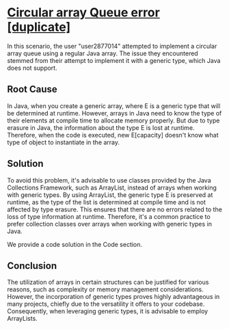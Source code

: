 # [Circular array Queue error [duplicate]](https://stackoverflow.com/questions/19758685/circular-array-queue-error)

In this scenario, the user "user2877014" attempted to implement a circular array queue using a regular Java array. The issue they encountered stemmed from their attempt to implement it with a generic type, which Java does not support.

## Root Cause

In Java, when you create a generic array, where E is a generic type that will be determined at runtime. However, arrays in Java need to know the type of their elements at compile time to allocate memory properly. But due to type erasure in Java, the information about the type E is lost at runtime. Therefore, when the code is executed, new E[capacity] doesn't know what type of object to instantiate in the array.

## Solution

To avoid this problem, it's advisable to use classes provided by the Java Collections Framework, such as ArrayList, instead of arrays when working with generic types. By using ArrayList, the generic type E is preserved at runtime, as the type of the list is determined at compile time and is not affected by type erasure. This ensures that there are no errors related to the loss of type information at runtime. Therefore, it's a common practice to prefer collection classes over arrays when working with generic types in Java.

We provide a code solution in the Code section.

## Conclusion

The utilization of arrays in certain structures can be justified for various reasons, such as complexity or memory management considerations. However, the incorporation of generic types proves highly advantageous in many projects, chiefly due to the versatility it offers to your codebase. Consequently, when leveraging generic types, it is advisable to employ ArrayLists.


